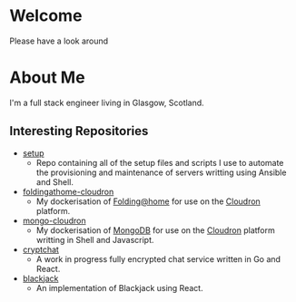 <!--
**rossmaclean/rossmaclean** is a ✨ _special_ ✨ repository because its `README.md` (this file) appears on your GitHub profile.

Here are some ideas to get you started:

- 🔭 I’m currently working on ...
- 🌱 I’m currently learning ...
- 👯 I’m looking to collaborate on ...
- 🤔 I’m looking for help with ...
- 💬 Ask me about ...
- 📫 How to reach me: ...
- 😄 Pronouns: ...
- ⚡ Fun fact: ...
-->

# Welcome
Please have a look around

# About Me
I'm a full stack engineer living in Glasgow, Scotland.

## Interesting Repositories
- [setup](https://github.com/rossmaclean/setup)
  - Repo containing all of the setup files and scripts I use to automate the provisioning and maintenance of servers writting using Ansible and Shell.
- [foldingathome-cloudron](https://github.com/rossmaclean/foldingathome-cloudron)
  - My dockerisation of [Folding@home](https://foldingathome.org/) for use on the [Cloudron](https://www.cloudron.io/) platform.
- [mongo-cloudron](https://github.com/rossmaclean/mongo-cloudron)
  - My dockerisation of [MongoDB](https://www.mongodb.com) for use on the [Cloudron](https://www.cloudron.io/) platform writting in Shell and Javascript.
- [cryptchat](https://github.com/rossmaclean/cryptchat)
  - A work in progress fully encrypted chat service written in Go and React.
- [blackjack](https://github.com/rossmaclean/blackjack)
  - An implementation of Blackjack using React.
